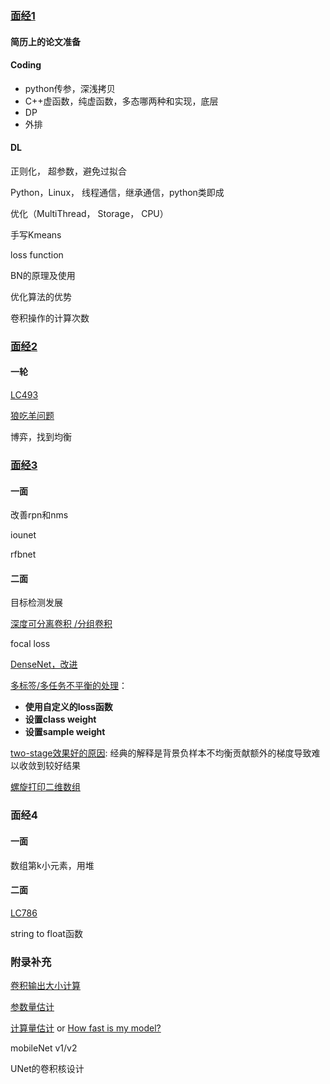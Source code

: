 ### [面经1](http://bbs.cvmart.net/topics/774/job)

#### 简历上的论文准备

#### Coding

- python传参，深浅拷贝
- C++虚函数，纯虚函数，多态哪两种和实现，底层
- DP
- 外排



#### DL

正则化， 超参数，避免过拟合

Python，Linux， 线程通信，继承通信，python类即成

优化（MultiThread， Storage， CPU）

手写Kmeans

loss function

BN的原理及使用

优化算法的优势

卷积操作的计算次数

#### 

### [面经2](https://www.1point3acres.com/bbs/interview/machine-learning-471419.html)

#### 一轮

[LC493](https://leetcode.com/problems/reverse-pairs/)

[狼吃羊问题](https://www.33iq.com/question/1588.html)

博弈，找到均衡

### [面经3](https://blog.csdn.net/weixin_41278720/article/details/87908220)

#### 一面

改善rpn和nms

iounet

rfbnet

#### 二面

目标检测发展

[深度可分离卷积 /分组卷积](https://zhuanlan.zhihu.com/p/65377955)

focal loss

[DenseNet，改进](https://www.zhihu.com/question/263638537)

[多标签/多任务不平衡的处理](https://zhuanlan.zhihu.com/p/67650069)：

- **使用自定义的loss函数**
- **设置class weight**
- **设置sample weight**

[two-stage效果好的原因](https://zhuanlan.zhihu.com/p/30621997): 经典的解释是背景负样本不均衡贡献额外的梯度导致难以收敛到较好结果

[螺旋打印二维数组](https://zhuanlan.zhihu.com/p/30895609)

### 面经4

#### 一面

数组第k小元素，用堆

#### 二面

[LC786](https://leetcode.com/problems/k-th-smallest-prime-fraction/)

string to float函数

### 附录补充

[卷积输出大小计算](https://blog.csdn.net/program_developer/article/details/80943707)

[参数量估计](https://blog.csdn.net/qian99/article/details/79008053)

[计算量估计](https://zhuanlan.zhihu.com/p/41296455) or [How fast is my model?](http://machinethink.net/blog/how-fast-is-my-model/)

mobileNet v1/v2

UNet的卷积核设计